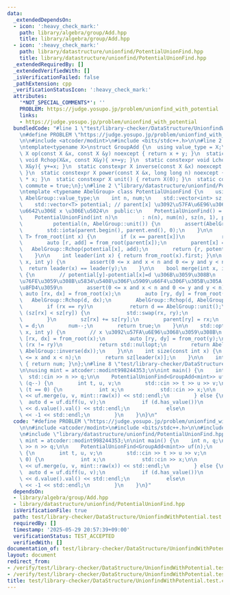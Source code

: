 ```yaml
---
data:
  _extendedDependsOn:
  - icon: ':heavy_check_mark:'
    path: library/algebra/group/Add.hpp
    title: library/algebra/group/Add.hpp
  - icon: ':heavy_check_mark:'
    path: library/datastructure/unionfind/PotentialUnionFind.hpp
    title: library/datastructure/unionfind/PotentialUnionFind.hpp
  _extendedRequiredBy: []
  _extendedVerifiedWith: []
  _isVerificationFailed: false
  _pathExtension: cpp
  _verificationStatusIcon: ':heavy_check_mark:'
  attributes:
    '*NOT_SPECIAL_COMMENTS*': ''
    PROBLEM: https://judge.yosupo.jp/problem/unionfind_with_potential
    links:
    - https://judge.yosupo.jp/problem/unionfind_with_potential
  bundledCode: "#line 1 \"test/library-checker/DataStructure/UnionfindWithPotential.test.cpp\"\
    \n#define PROBLEM \"https://judge.yosupo.jp/problem/unionfind_with_potential\"\
    \n\n#include <atcoder/modint>\n#include <bits/stdc++.h>\n\n#line 2 \"library/algebra/group/Add.hpp\"\
    \ntemplate<typename X>\nstruct GroupAdd {\n  using value_type = X;\n  static constexpr\
    \ X op(const X &x, const X &y) noexcept { return x + y; }\n  static constexpr\
    \ void Rchop(X&x, const X&y){ x+=y; }\n  static constexpr void Lchop(const X&x,\
    \ X&y){ y+=x; }\n  static constexpr X inverse(const X &x) noexcept { return -x;\
    \ }\n  static constexpr X power(const X &x, long long n) noexcept { return X(n)\
    \ * x; }\n  static constexpr X unit() { return X(0); }\n  static constexpr bool\
    \ commute = true;\n};\n#line 2 \"library/datastructure/unionfind/PotentialUnionFind.hpp\"\
    \ntemplate <typename AbelGroup> class PotentialUnionFind {\n    using T = typename\
    \ AbelGroup::value_type;\n    int n, num;\n    std::vector<int> sz, parent;\n\
    \    std::vector<T> potential; // parent[x] \u3092\u57FA\u6E96\u3068\u3057\u305F\
    \u6642\u306E x \u306E\u5024\n  public:\n    PotentialUnionFind() = default;\n\
    \    PotentialUnionFind(int n)\n        : n(n), num(n), sz(n, 1), parent(n, 0),\n\
    \          potential(n, AbelGroup::unit()) {\n        assert(AbelGroup::commute);\n\
    \        std::iota(parent.begin(), parent.end(), 0);\n    }\n\n    std::pair<int,\
    \ T> from_root(int x) {\n        if (x == parent[x])\n            return {x, AbelGroup::unit()};\n\
    \        auto [r, add] = from_root(parent[x]);\n        parent[x] = r;\n     \
    \   AbelGroup::Rchop(potential[x], add);\n        return {r, potential[x]};\n\
    \    }\n\n    int leader(int x) { return from_root(x).first; }\n\n    bool same(int\
    \ x, int y) {\n        assert(0 <= x and x < n and 0 <= y and y < n);\n      \
    \  return leader(x) == leader(y);\n    }\n\n    bool merge(int x, int y, T d)\
    \ {\n        // potential[y]-potential[x]=d \u306B\u3059\u308B\n        // \u77DB\
    \u76FE\u3059\u308B\u5834\u5408\u306F\u5909\u66F4\u306F\u305B\u305A false \u3092\
    \u8FD4\u3059\n        assert(0 <= x and x < n and 0 <= y and y < n);\n       \
    \ auto [rx, dx] = from_root(x);\n        auto [ry, dy] = from_root(y);\n     \
    \   AbelGroup::Rchop(d, dx);\n        AbelGroup::Rchop(d, AbelGroup::inverse(dy));\n\
    \        if (rx == ry)\n            return d == AbelGroup::unit();\n        if\
    \ (sz[rx] < sz[ry]) {\n            std::swap(rx, ry);\n            d = AbelGroup::inverse(d);\n\
    \        }\n        sz[rx] += sz[ry];\n        parent[ry] = rx;\n        potential[ry]\
    \ = d;\n        num--;\n        return true;\n    }\n\n    std::optional<T> diff(int\
    \ x, int y) {\n        // x \u3092\u57FA\u6E96\u3068\u3059\u308B\n        auto\
    \ [rx, dx] = from_root(x);\n        auto [ry, dy] = from_root(y);\n        if\
    \ (rx != ry)\n            return std::nullopt;\n        return AbelGroup::op(dy,\
    \ AbelGroup::inverse(dx));\n    }\n\n    int size(const int x) {\n        assert(0\
    \ <= x and x < n);\n        return sz[leader(x)];\n    }\n\n    int count() const\
    \ { return num; }\n};\n#line 8 \"test/library-checker/DataStructure/UnionfindWithPotential.test.cpp\"\
    \n\nusing mint = atcoder::modint998244353;\n\nint main() {\n    int n, q;\n  \
    \  std::cin >> n >> q;\n\n    PotentialUnionFind<GroupAdd<mint>> uf(n);\n    while\
    \ (q--) {\n        int t, u, v;\n        std::cin >> t >> u >> v;\n        if\
    \ (t == 0) {\n            int x;\n            std::cin >> x;\n\n            std::cout\
    \ << uf.merge(u, v, mint::raw(x)) << std::endl;\n        } else {\n          \
    \  auto d = uf.diff(u, v);\n            if (d.has_value())\n                std::cout\
    \ << d.value().val() << std::endl;\n            else\n                std::cout\
    \ << -1 << std::endl;\n        }\n    }\n}\n"
  code: "#define PROBLEM \"https://judge.yosupo.jp/problem/unionfind_with_potential\"\
    \n\n#include <atcoder/modint>\n#include <bits/stdc++.h>\n\n#include \"library/algebra/group/Add.hpp\"\
    \n#include \"library/datastructure/unionfind/PotentialUnionFind.hpp\"\n\nusing\
    \ mint = atcoder::modint998244353;\n\nint main() {\n    int n, q;\n    std::cin\
    \ >> n >> q;\n\n    PotentialUnionFind<GroupAdd<mint>> uf(n);\n    while (q--)\
    \ {\n        int t, u, v;\n        std::cin >> t >> u >> v;\n        if (t ==\
    \ 0) {\n            int x;\n            std::cin >> x;\n\n            std::cout\
    \ << uf.merge(u, v, mint::raw(x)) << std::endl;\n        } else {\n          \
    \  auto d = uf.diff(u, v);\n            if (d.has_value())\n                std::cout\
    \ << d.value().val() << std::endl;\n            else\n                std::cout\
    \ << -1 << std::endl;\n        }\n    }\n}"
  dependsOn:
  - library/algebra/group/Add.hpp
  - library/datastructure/unionfind/PotentialUnionFind.hpp
  isVerificationFile: true
  path: test/library-checker/DataStructure/UnionfindWithPotential.test.cpp
  requiredBy: []
  timestamp: '2025-05-29 20:57:39+09:00'
  verificationStatus: TEST_ACCEPTED
  verifiedWith: []
documentation_of: test/library-checker/DataStructure/UnionfindWithPotential.test.cpp
layout: document
redirect_from:
- /verify/test/library-checker/DataStructure/UnionfindWithPotential.test.cpp
- /verify/test/library-checker/DataStructure/UnionfindWithPotential.test.cpp.html
title: test/library-checker/DataStructure/UnionfindWithPotential.test.cpp
---
```

